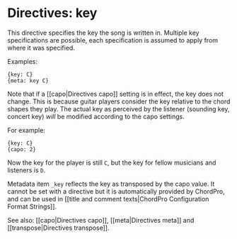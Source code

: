 # Directives: key

This directive specifies the key the song is written in. Multiple key specifications are possible, each specification is assumed to apply from where it was specified.

Examples:

    {key: C}
    {meta: key C}

Note that if a [[capo|Directives capo]] setting is in effect, the key does not change. This is because guitar players consider the key relative to the chord shapes they play. The actual key as perceived by the listener (sounding key, concert key) *will* be modified according to the capo settings.

For example:

    {key: C}
    {capo: 2}

Now the key for the player is still `C`, but the key for fellow musicians and listeners is `D`.

Metadata item `_key` reflects the key as transposed by the capo value. It cannot be set with a directive but it is automatically provided by ChordPro, and can be used in [[title and comment texts|ChordPro Configuration Format Strings]].

See also: [[capo|Directives capo]], [[meta|Directives meta]] and [[transpose|Directives transpose]].
